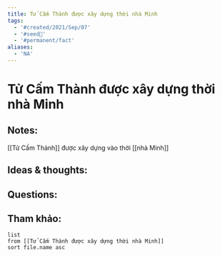 ```yaml
---
title: Tử Cấm Thành được xây dựng thời nhà Minh
tags:
  - '#created/2021/Sep/07'
  - '#seed🥜'
  - '#permanent/fact'
aliases:
  - 'NA'
---
```

# Tử Cấm Thành được xây dựng thời nhà Minh

## Notes:
[[Tử Cấm Thành]] được xây dựng vào thời [[nhà Minh]]

## Ideas & thoughts:

## Questions:


## Tham khảo:
```dataview
list
from [[Tử Cấm Thành được xây dựng thời nhà Minh]]
sort file.name asc
```